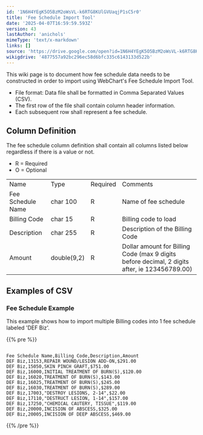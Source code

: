```yaml
---
id: '1N6H4YEgK5O5BzM2oWsVL-k6RTG8KUlGVUaqjP1sC5r0'
title: 'Fee Schedule Import Tool'
date: '2025-04-07T16:59:59.593Z'
version: 43
lastAuthor: 'anichols'
mimeType: 'text/x-markdown'
links: []
source: 'https://drive.google.com/open?id=1N6H4YEgK5O5BzM2oWsVL-k6RTG8KUlGVUaqjP1sC5r0'
wikigdrive: '4877557a92bc296ec58d6bfc335c6143133d522b'
---
```

This wiki page is to document how fee schedule data needs to be constructed in order to import using WebChart's Fee Schedule Import Tool.

* File format: Data file shall be formatted in Comma Separated Values (CSV).
* The first row of the file shall contain column header information.
* Each subsequent row shall represent a fee schedule.

## Column Definition

The fee schedule column definition shall contain all columns listed below regardless if there is a value or not.

* R = Required
* O = Optional
<table>
<tr>
<td>Name</td>
<td>Type</td>
<td>Required</td>
<td>Comments</td>
</tr>
<tr>
<td>Fee Schedule Name</td>
<td>char 100</td>
<td>R</td>
<td>Name of fee schedule</td>
</tr>
<tr>
<td>Billing Code</td>
<td>char 15</td>
<td>R</td>
<td>Billing code to load</td>
</tr>
<tr>
<td>Description</td>
<td>char 255</td>
<td>R</td>
<td>Description of the Billing Code</td>
</tr>
<tr>
<td>Amount</td>
<td>double(9,2)</td>
<td>R</td>
<td>Dollar amount for Billing Code (max 9 digits before decimal, 2 digits after, ie 123456789.00)</td>
</tr>
</table>

## Examples of CSV

### Fee Schedule Example

This example shows how to import multiple Billing codes into 1 fee schedule labeled 'DEF Biz'.

{{% pre %}}
```

Fee Schedule Name,Billing Code,Description,Amount
DEF Biz,13153,REPAIR WOUND/LESION ADD-ON,$291.00
DEF Biz,15050,SKIN PINCH GRAFT,$751.00
DEF Biz,16000,INITIAL TREATMENT OF BURN(S),$120.00
DEF Biz,16020,TREATMENT OF BURN(S),$143.00
DEF Biz,16025,TREATMENT OF BURN(S),$245.00
DEF Biz,16030,TREATMENT OF BURN(S),$289.00
DEF Biz,17003,"DESTROY LESIONS, 2-14",$22.00
DEF Biz,17110,"DESTRUCT LESION, 1-14",$157.00
DEF Biz,17250,"CHEMICAL CAUTERY, TISSUE",$119.00
DEF Biz,20000,INCISION OF ABSCESS,$325.00
DEF Biz,20005,INCISION OF DEEP ABSCESS,$469.00
```
{{% /pre %}}
